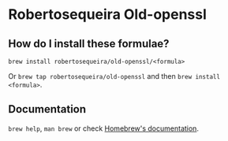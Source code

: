 # Robertosequeira Old-openssl

## How do I install these formulae?
`brew install robertosequeira/old-openssl/<formula>`

Or `brew tap robertosequeira/old-openssl` and then `brew install <formula>`.

## Documentation
`brew help`, `man brew` or check [Homebrew's documentation](https://docs.brew.sh).
